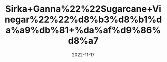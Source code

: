 ---
title: 'Sirka+Ganna%22%22Sugarcane+Vinegar%22%22%d8%b3%d8%b1%da%a9%db%81+%da%af%d9%86%d8%a7'
date: '2022-11-17' 
metatag: '' 
inventory: '0' 
draft: false 
# meta description 
shortDescripton: '%d8%ac%d9%84%d8%af+%d9%b9%d9%88%d9%86%d8%b1+%da%a9%d8%a7+%da%a9%d8%a7%d9%85+%da%a9%d8%b1%d8%aa%d8%a7+%db%81%db%92++%d8%a8%d9%84%da%88+%d9%be%d8%b1%db%8c%d8%b4%d8%b1+%da%a9%d9%88+%da%a9%d9%85+%da%a9%d8%b1%d8%aa%d8%a7+%db%81%db%92++%da%86%da%be%d8%a7%d8%a6%db%8c%d8%a7%da%ba+%d8%af%d9%88%d8%b1+%da%a9%d8%b1%d8%aa%d8%a7+%db%81%db%92+%d8%a7%d8%b3+%da%a9%d8%a7+%d8%a7%d8%b3%d8%aa%d8%b9%d9%85%d8%a7%d9%84+%da%a9%db%8c%d9%84+%d9%85%db%81%d8%a7%d8%b3%d9%88%da%ba+%da%a9%db%8c%d9%84%db%92+%d9%85%d9%81%db%8c%d8%af+%db%81%db%92++%d8%a8%d8%a7%d9%84%d9%88%da%ba+%da%a9%d9%88+%d9%86%d8%b1%d9%85+%d9%88+%d9%85%d9%84%d8%a7%d9%85+%da%a9%d8%b1%d8%aa%d8%a7+%db%81%db%92++'
description: 'Sirka%22vinegar'
longdescription: ''
tags: ''
brand: ''
subCategory: ''
sellCount: '0'
featured: True
# product Price
price: '250.0'
# Product Short Description
shortDescription: '%d8%ac%d9%84%d8%af+%d9%b9%d9%88%d9%86%d8%b1+%da%a9%d8%a7+%da%a9%d8%a7%d9%85+%da%a9%d8%b1%d8%aa%d8%a7+%db%81%db%92++%d8%a8%d9%84%da%88+%d9%be%d8%b1%db%8c%d8%b4%d8%b1+%da%a9%d9%88+%da%a9%d9%85+%da%a9%d8%b1%d8%aa%d8%a7+%db%81%db%92++%da%86%da%be%d8%a7%d8%a6%db%8c%d8%a7%da%ba+%d8%af%d9%88%d8%b1+%da%a9%d8%b1%d8%aa%d8%a7+%db%81%db%92+%d8%a7%d8%b3+%da%a9%d8%a7+%d8%a7%d8%b3%d8%aa%d8%b9%d9%85%d8%a7%d9%84+%da%a9%db%8c%d9%84+%d9%85%db%81%d8%a7%d8%b3%d9%88%da%ba+%da%a9%db%8c%d9%84%db%92+%d9%85%d9%81%db%8c%d8%af+%db%81%db%92++%d8%a8%d8%a7%d9%84%d9%88%da%ba+%da%a9%d9%88+%d9%86%d8%b1%d9%85+%d9%88+%d9%85%d9%84%d8%a7%d9%85+%da%a9%d8%b1%d8%aa%d8%a7+%db%81%db%92++'
productID: '473B0A3F-BF4E-ED11-996A-005056B3A416'
type: 'products'
category: 'Sirka%22vinegar' 
thumnailproduct: 'https://eraconnect.blob.core.windows.net/product-images/aminsaddiquidawakhana/29cb7124-8026-4cc6-a230-9aaee39de93f.webp' 
images:
  - image: 'https://eraconnect.blob.core.windows.net/product-images/aminsaddiquidawakhana/29cb7124-8026-4cc6-a230-9aaee39de93f.webp'  
Variants:
---